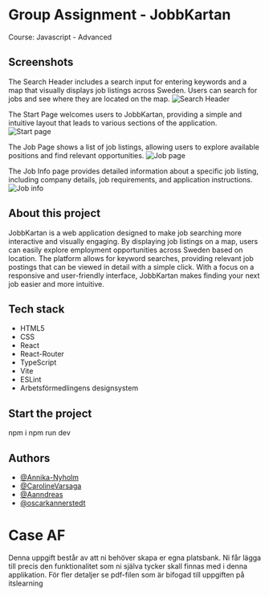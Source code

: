 # Group Assignment - JobbKartan

Course: Javascript - Advanced

## Screenshots

The Search Header includes a search input for entering keywords and a map that visually displays job listings across Sweden. Users can search for jobs and see where they are located on the map.
![Search Header](./src/assets/screenshots/searchheader_desktop.png)

The Start Page welcomes users to JobbKartan, providing a simple and intuitive layout that leads to various sections of the application.
![Start page](./src/assets/screenshots/startpage_desktop.png)

The Job Page shows a list of job listings, allowing users to explore available positions and find relevant opportunities.
![Job page](./src/assets/screenshots/jobpage_desktop.png)

The Job Info page provides detailed information about a specific job listing, including company details, job requirements, and application instructions.
![Job info](./src/assets/screenshots/jobinfo_desktop.png)

## About this project

JobbKartan is a web application designed to make job searching more interactive and visually engaging. By displaying job listings on a map, users can easily explore employment opportunities across Sweden based on location. The platform allows for keyword searches, providing relevant job postings that can be viewed in detail with a simple click. With a focus on a responsive and user-friendly interface, JobbKartan makes finding your next job easier and more intuitive.

## Tech stack

- HTML5
- CSS
- React
- React-Router
- TypeScript
- Vite
- ESLint
- Arbetsförmedlingens designsystem

## Start the project

npm i
npm run dev

## Authors

- [@Annika-Nyholm](https://www.github.com/Annika-Nyholm)
- [@CarolineVarsaga](https://www.github.com/CarolineVarsaga)
- [@Aanndreas](https://www.github.com/Aanndreas)
- [@oscarkannerstedt](https://www.github.com/oscarkannerstedt)

# Case AF

Denna uppgift består av att ni behöver skapa er egna platsbank. Ni får lägga till precis den funktionalitet som ni själva tycker skall finnas med i denna applikation. För fler detaljer se pdf-filen som är bifogad till uppgiften på itslearning
